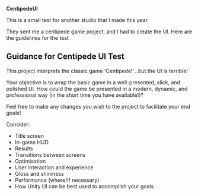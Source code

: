 <b>CentipedeUI</b>

This is a small test for another studio that I made this year. 

They sent me a centipede game project, and I had to create the UI. 
Here are the guidelines for the test


Guidance for Centipede UI Test
-------------------------------
This project interprets the classic game 'Centipede!'...but the UI is terrible!

Your objective is to wrap the basic game in a well-presented, slick, and polished UI. How could the game be presented in a modern, dynamic, and professional way (in the short time you have available!)?

Feel free to make any changes you wish to the project to facilitate your end goals!

Consider:
- Title screen
- In-game HUD
- Results
- Transitions between screens
- Optimisation
- User interaction and experience
- Gloss and shininess
- Performance (where/if necessary)
- How Unity UI can be best used to accomplish your goals

